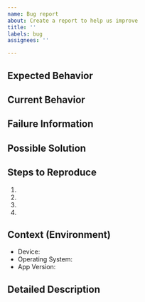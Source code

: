 ```yaml
---
name: Bug report
about: Create a report to help us improve
title: ''
labels: bug
assignees: ''

---
```


<!--- Provide a general summary of the issue in the Title above -->

<!-- Please answer the following questions for yourself before submitting an issue.
 
- [ ] I am running the latest version
- [ ] I checked the documentation and found no answer
- [ ] I checked to make sure that this issue has not already been filed
- [ ] I'm reporting the issue to the correct repository (for multi-repository projects)
-->

## Expected Behavior
<!--- Tell us what should happen -->

## Current Behavior
<!--- Tell us what happens instead of the expected behavior -->

## Failure Information

<!--
Please help provide information about the failure if this is a bug.
If it is not a bug, please remove the rest of this template.
This section should include error messages, logs, etc.
-->

## Possible Solution
<!--- Not obligatory, but suggest a fix/reason for the bug, -->

## Steps to Reproduce
<!--- Provide a link to a live example, or an unambiguous set of steps to -->
<!--- reproduce this bug. Include code to reproduce, if relevant -->
<!--- Provide screenshots if possible/relevant -->
1.
2.
3.
4.

## Context (Environment)
<!--- How has this issue affected you? What are you trying to accomplish? -->
<!--- Providing context helps us come up with a solution that is most useful in the real world -->
<!-- Include information about your environment including device & version, app version, etc. -->
* Device:
* Operating System:
* App Version:


## Detailed Description
<!--- Provide a detailed description of the change or addition you are proposing -->
